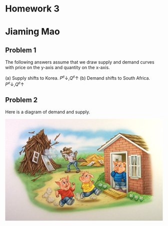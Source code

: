 # Homework 3
# Jiaming Mao
## Problem 1

The following answers assume that we draw supply and demand curves with price on the y-axis and quantity on the x-axis.

(a) Supply shifts to Korea. $P^{e}\downarrow,Q^{e}\uparrow$
(b) Demand shifts to South Africa. $P^{e}\downarrow,Q^{e}\uparrow$

## Problem 2
Here is a diagram of demand and supply. 

![Three Piggies](pigs.jpg)



